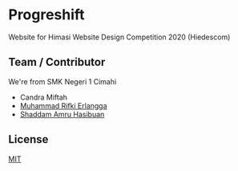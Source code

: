 # Progreshift
Website for Himasi Website Design Competition 2020 (Hiedescom)

## Team / Contributor
We're from SMK Negeri 1 Cimahi
* Candra Miftah
* [Muhammad Rifki Erlangga](https://github.com/RifkiEr24)
* [Shaddam Amru Hasibuan](https://github.com/Shaddamah)

## License
[MIT](https://choosealicense.com/licenses/mit/)
